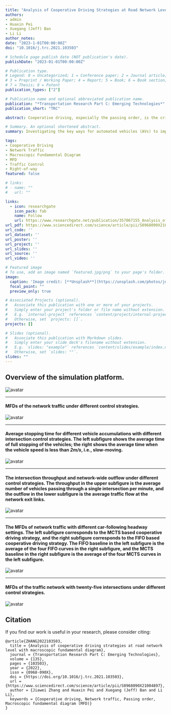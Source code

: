 ```yaml
---
title: "Analysis of Cooperative Driving Strategies at Road Network Level with Macroscopic Fundamental Diagram"
authors:
- admin
- Huaxin Pei
- Xuegang (Jeff) Ban
- Li Li
author_notes:
date: "2023-1-01T00:00:00Z"
doi: "10.1016/j.trc.2021.103503"

# Schedule page publish date (NOT publication's date).
publishDate: "2023-01-01T00:00:00Z"

# Publication type.
# Legend: 0 = Uncategorized; 1 = Conference paper; 2 = Journal article;
# 3 = Preprint / Working Paper; 4 = Report; 5 = Book; 6 = Book section;
# 7 = Thesis; 8 = Patent
publication_types: ["2"]

# Publication name and optional abbreviated publication name.
publication: "*Transportation Research Part C: Emerging Technologies*"
publication_short: "TRC"

abstract: Cooperative driving, especially the passing order, is the critical link to improve the traffic efficiency of the road network by using automated vehicles (AVs). However, most studies have only considered the performance of the passing order at the isolated intersection and have not yet investigated its impact on the road network. In this paper, we will focus on the performance of the passing orders derived from different cooperative driving strategies on the network traffic through a series of simulation experiments. Meanwhile, we will compare the impacts of the passing order at intersections and the car-following gap in straight links on the network traffic efficiency. The experiments results show that the passing order has a dominant impact on the network traffic efficiency, and a better order can significantly raise the curve of the macroscopic fundamental diagram (MFD); due to the inevitable conflicts in the two-dimensional traffic, the choice of the car-following gap within a reasonable range has a relatively small improvement on the network traffic efficiency. The findings in this paper have instructive significance for the rising research on network-wide cooperative driving and provide a systematical perspective for network traffic control.

# Summary. An optional shortened abstract.
summary: Investigating the key ways for automated vehicles (AVs) to improve the traffic efficiency of two-dimensional urban network traffic.

tags:
- Cooperative Driving
- Network Traffic
- Macroscopic Fundamental Diagram
- MFD
- Traffic Control
- Right-of-way
featured: false

# links:
# - name: ""
#   url: ""

links:
  - icon: researchgate
    icon_pack: fab
    name: Follow
    url: https://www.researchgate.net/publication/357067155_Analysis_of_cooperative_driving_strategies_at_road_network_level_with_macroscopic_fundamental_diagram
url_pdf: https://www.sciencedirect.com/science/article/pii/S0968090X21004897
url_code: ''
url_dataset: ''
url_poster: ''
url_project: ''
url_slides: ''
url_source: ''
url_video: ''

# Featured image
# To use, add an image named `featured.jpg/png` to your page's folder. 
image:
  caption: 'Image credit: [**Unsplash**](https://unsplash.com/photos/jdD8gXaTZsc)'
  focal_point: ""
  preview_only: true

# Associated Projects (optional).
#   Associate this publication with one or more of your projects.
#   Simply enter your project's folder or file name without extension.
#   E.g. `internal-project` references `content/project/internal-project/index.md`.
#   Otherwise, set `projects: []`.
projects: []

# Slides (optional).
#   Associate this publication with Markdown slides.
#   Simply enter your slide deck's filename without extension.
#   E.g. `slides: "example"` references `content/slides/example/index.md`.
#   Otherwise, set `slides: ""`.
slides: ""
---
```


## Overview of the simulation platform.
![avatar](./Fig_3.jpg)

---
#### MFDs of the network traffic under different control strategies.
![avatar](./Fig_6.jpg)

---
#### Average stopping time for different vehicle accumulations with different intersection control strategies. The left subfigure shows the average time of full stopping of the vehicles; the right shows the average time when the vehicle speed is less than *2m/s*, i.e., slow-moving.
![avatar](./Fig_7.jpg)

---
####  The intersection throughput and network-wide outflow under different control strategies. The throughput in the upper subfigure is the average number of vehicles passing through a single intersection per minute, and the outflow in the lower subfigure is the average traffic flow at the network exit links.
![avatar](./Fig_8.jpg)

---
#### The MFDs of network traffic with different car-following headway settings. The left subfigure corresponds to the MCTS based cooperative driving strategy, and the right subfigure corresponds to the FIFO based cooperative driving strategy. The FIFO baseline in the left subfigure is the average of the four FIFO curves in the right subfigure, and the MCTS baseline in the right subfigure is the average of the four MCTS curves in the left subfigure.
![avatar](./Fig_12.jpg)

---
####  MFDs of the traffic network with twenty-five intersections under different control strategies.
![avatar](./Fig_18.jpg)





## Citation
If you find our work is useful in your research, please consider citing:
```
@article{ZHANG2022103503,
  title = {Analysis of cooperative driving strategies at road network level with macroscopic fundamental diagram},
  journal = {Transportation Research Part C: Emerging Technologies},
  volume = {135},
  pages = {103503},
  year = {2022},
  issn = {0968-090X},
  doi = {https://doi.org/10.1016/j.trc.2021.103503},
  url = {https://www.sciencedirect.com/science/article/pii/S0968090X21004897},
  author = {Jiawei Zhang and Huaxin Pei and Xuegang (Jeff) Ban and Li Li},
  keywords = {Cooperative driving, Network traffic, Passing order, Macroscopic fundamental diagram (MFD)}
}

```

